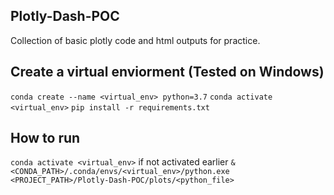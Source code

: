 ## Plotly-Dash-POC
Collection of basic plotly code and html outputs for practice.

## Create a virtual enviorment (Tested on Windows)
```conda create --name <virtual_env> python=3.7```
```conda activate <virtual_env>```
```pip install -r requirements.txt```

## How to run
```conda activate <virtual_env>``` if not activated earlier
```& <CONDA_PATH>/.conda/envs/<virtual_env>/python.exe <PROJECT_PATH>/Plotly-Dash-POC/plots/<python_file>```